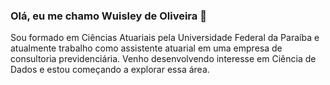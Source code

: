 ###  Olá, eu me chamo Wuisley de Oliveira 👋

Sou formado em Ciências Atuariais pela Universidade Federal da Paraíba e atualmente trabalho como assistente atuarial em uma empresa de consultoria previdenciária. Venho desenvolvendo interesse em Ciência de Dados e estou começando a explorar essa área.
